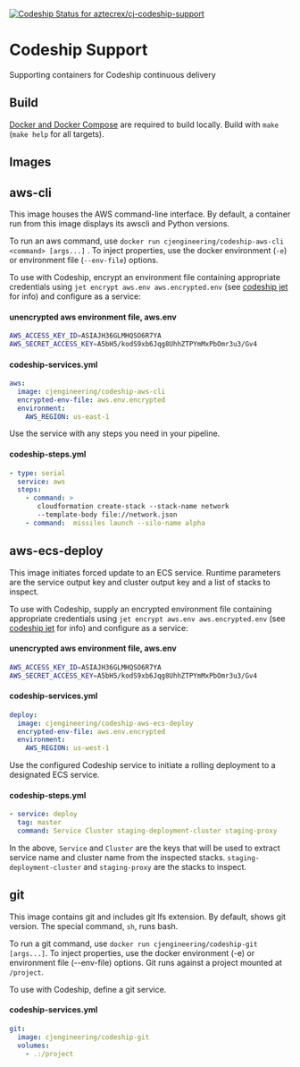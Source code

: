 
[ ![Codeship Status for aztecrex/cj-codeship-support](https://codeship.com/projects/63f2a570-de54-0133-9b49-6a683e002de2/status?branch=master)](https://codeship.com/projects/144706)

# Codeship Support

Supporting containers for Codeship continuous delivery

## Build

[Docker and Docker Compose](https://docs.docker.com/) are required to build locally. Build with ```make``` (```make help``` for all
  targets).

## Images

## aws-cli

This image houses the AWS command-line interface.  By default, a container
run from this image displays its awscli and Python versions.

To run an aws command, use ```docker run cjengineering/codeship-aws-cli <command> [args...]``` .  To
inject properties, use the docker environment (```-e```) or environment
file (```--env-file```) options.

To use with Codeship, encrypt an environment file containing appropriate
credentials using ```jet encrypt aws.env aws.encrypted.env``` (see [codeship jet](https://codeship.com/documentation/docker/installation/#jet) for info)
and configure as a service:

#### unencrypted aws environment file, aws.env
```sh
AWS_ACCESS_KEY_ID=ASIAJH36GLMHQSO6R7YA
AWS_SECRET_ACCESS_KEY=A5bH5/kodS9xb6Jqg8UhhZTPYmMxPbOmr3u3/Gv4
```

#### codeship-services.yml
```yaml
aws:
  image: cjengineering/codeship-aws-cli
  encrypted-env-file: aws.env.encrypted
  environment:
    AWS_REGION: us-east-1
```

Use the service with any steps you need in your pipeline.

#### codeship-steps.yml
```yaml
- type: serial
  service: aws
  steps:
    - command: >
       cloudformation create-stack --stack-name network
       --template-body file://network.json
    - command:  missiles launch --silo-name alpha
```

## aws-ecs-deploy

This image initiates forced update to an ECS service. Runtime parameters
are the service output key and cluster output key and a list of stacks
to inspect.

To use with Codeship, supply an encrypted environment file containing
appropriate credentials using ```jet encrypt aws.env aws.encrypted.env``` (see [codeship jet](https://codeship.com/documentation/docker/installation/#jet)
for info) and configure as a service:

#### unencrypted aws environment file, aws.env
```sh
AWS_ACCESS_KEY_ID=ASIAJH36GLMHQSO6R7YA
AWS_SECRET_ACCESS_KEY=A5bH5/kodS9xb6Jqg8UhhZTPYmMxPbOmr3u3/Gv4
```

#### codeship-services.yml
```yaml
deploy:
  image: cjengineering/codeship-aws-ecs-deploy
  encrypted-env-file: aws.env.encrypted
  environment:
    AWS_REGION: us-west-1
```

Use the configured Codeship service to initiate a rolling deployment to a
designated ECS service.

#### codeship-steps.yml
```yaml
- service: deploy
  tag: master
  command: Service Cluster staging-deployment-cluster staging-proxy
```

In the above, ```Service``` and ```Cluster``` are the keys that will be
used to extract service name and cluster name from the inspected
stacks. ```staging-deployment-cluster``` and ```staging-proxy``` are the
stacks to inspect.

## git
This image contains git and includes git lfs extension. By default, shows git version. The special command, ```sh```, runs bash.

To run a git command, use ```docker run cjengineering/codeship-git [args...]```. To inject properties, use the docker environment (-e) or environment file (--env-file) options. Git runs against a project mounted at ```/project```.

To use with Codeship, define a git service.

#### codeship-services.yml
```yaml
git:
  image: cjengineering/codeship-git
  volumes:
    - .:/project
```
